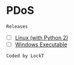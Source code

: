 # PDoS

`Releases`

- [ ] [Linux (with Python 2)](https://github.com/LockT19/PDoS/releases/download/linux/PDoS_Linux.py)
- [ ] [Windows Executable](https://github.com/LockT19/PDoS/releases/download/linux/PDoS_Windows.exe)

```
Coded by LockT
```
